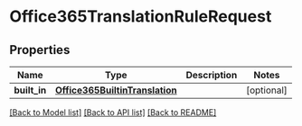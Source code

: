 # Office365TranslationRuleRequest

## Properties
Name | Type | Description | Notes
------------ | ------------- | ------------- | -------------
**built_in** | [**Office365BuiltinTranslation**](Office365BuiltinTranslation.md) |  | [optional] 

[[Back to Model list]](../README.md#documentation-for-models) [[Back to API list]](../README.md#documentation-for-api-endpoints) [[Back to README]](../README.md)



